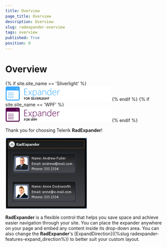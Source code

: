```yaml
---
title: Overview
page_title: Overview
description: Overview
slug: radexpander-overview
tags: overview
published: True
position: 0
---
```


# Overview

{% if site.site_name == 'Silverlight' %}
![RadExpander Silverlight Icon](images/expander_sl_icon.png)
{% endif %}
{% if site.site_name == 'WPF' %}
![RadExpander WPF Icon](images/expander_wpf_icon.png)
{% endif %}

Thank you for choosing Telerik __RadExpander__!				

![RadExpander](images/RadExpander.png)

__RadExpander__ is a flexible control that helps you save space and achieve easier navigation through your site. You can place the expander anywhere on your page and embed any content inside its drop-down area. You can also change the __RadExpander__'s [ExpandDirection]({%slug radexpander-features-expand_direction%}) to better suit your custom layout.